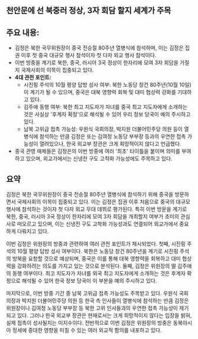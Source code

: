 ## 천안문에 선 북중러 정상, 3자 회담 할지 세계가 주목

## 주요 내용:
*   김정은 북한 국무위원장이 중국 전승절 80주년 열병식에 참석하며, 이는 김정은 집권 이후 첫 중국 대규모 행사 참석이자 첫 다자 외교 행사 참석이다.
*   이번 방중을 계기로 북한, 중국, 러시아 3국 정상이 한자리에 모여 3자 회담을 가질지 국제사회의 이목이 집중되고 있다.
*   **4대 관전 포인트:**
    *   시진핑 주석의 10월 평양 답방 성사 여부: 북한 노동당 창건 80주년(10월 10일)이 계기가 될 수 있으며, 중국은 대북 영향력 회복 및 대미 협상력 강화를 기대하고 있다.
    *   김주애 동행 여부: 북한 최고 지도자가 자녀를 중국 최고 지도자에게 소개하는 것은 사실상 '후계자 확정'으로 해석될 수 있어 우리 정보 당국이 예의 주시하고 있다.
    *   남북 고위급 접촉 가능성: 우원식 국회의장, 박지원 더불어민주당 의원 등이 열병식에 참석하는 만큼 김정은 또는 김여정 노동당 부부장 등과의 우연한 접촉 가능성이 열려있으나, 한국 외교부 장관은 크게 희망적이지 않다고 언급했다.
*   중국 관영 매체들은 김정은의 이번 방중에 여러 '최초' 타이틀을 붙이며 의미를 부여하고 있으며, 외교가에서는 신냉전 구도 고착화 가능성에도 주목하고 있다.

## 요약
김정은 북한 국무위원장이 중국 전승절 80주년 열병식에 참석하기 위해 중국을 방문하면서 국제사회의 이목이 집중되고 있다. 이는 김정은 집권 이후 처음으로 중국의 대규모 행사에 참석하는 것이자 첫 다자 외교 무대 데뷔로 평가된다. 특히 이번 방문을 계기로 북한, 중국, 러시아 3국 정상이 한자리에 모여 3자 회담을 개최할지 여부가 초미의 관심사로 떠오르고 있으며, 이는 신냉전 구도 고착화 가능성과도 연결되어 외교가에서 중요하게 다뤄지고 있다.

이번 김정은 위원장의 방중과 관련하여 여러 관전 포인트가 제시되었다. 첫째, 시진핑 주석의 10월 평양 답방 성사 여부이다. 북한은 노동당 창건 80주년을 계기로 시진핑 주석의 방북을 요청할 것으로 예상되며, 중국은 이를 통해 대북 영향력을 회복하고 대미 협상력을 강화하려는 의도를 가지고 있는 것으로 분석된다. 둘째, 김정은 위원장의 딸 김주애의 동행 여부이다. 최고 지도자가 자녀를 외국 최고 지도자에게 소개하는 것은 후계자 확정으로 해석될 수 있어 한국 정보 당국이 이 부분을 예의 주시하고 있다.

마지막으로, 이번 방중 기간 중 남북 고위급 접촉 가능성도 주목받고 있다. 우원식 국회의장과 박지원 더불어민주당 의원 등 한국 측 인사들이 열병식에 참석하는 만큼 김정은 위원장이나 김여정 노동당 부부장 등 북한 고위 인사들과의 우연한 접촉 가능성이 제기되고 있다. 그러나 한국 외교부 장관은 현재로서는 크게 희망적이지 않다는 입장을 밝혀, 실제 접촉이 성사될지는 미지수이다. 전반적으로 이번 김정은 위원장의 방중은 동북아시아 정세에 중대한 영향을 미칠 수 있는 여러 외교적 함의를 내포하고 있다.